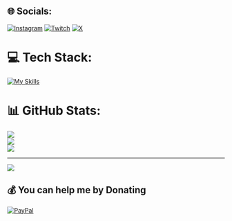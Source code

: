 
## 🌐 Socials:
[![Instagram](https://img.shields.io/badge/Instagram-%23E4405F.svg?logo=Instagram&logoColor=white)](https://instagram.com/moimarenco) [![Twitch](https://img.shields.io/badge/Twitch-%239146FF.svg?logo=Twitch&logoColor=white)](https://twitch.tv/xmo1ses) [![X](https://img.shields.io/badge/X-black.svg?logo=X&logoColor=white)](https://x.com/msesv30) 

# 💻 Tech Stack:
[![My Skills](https://skillicons.dev/icons?i=mysql,javascript,typescript,java,cs,astro,angular&perline=3)](https://skillicons.dev)
# 📊 GitHub Stats:
![](https://github-readme-stats.vercel.app/api?username=moiCR&theme=dark&hide_border=false&include_all_commits=false&count_private=false)<br/>
![](https://github-readme-streak-stats.herokuapp.com/?user=moiCR&theme=dark&hide_border=false)<br/>
![](https://github-readme-stats.vercel.app/api/top-langs/?username=moiCR&theme=dark&hide_border=false&include_all_commits=false&count_private=false&layout=compact)

---
[![](https://visitcount.itsvg.in/api?id=1snowk&icon=0&color=0)](https://visitcount.itsvg.in)

  ## 💰 You can help me by Donating
  [![PayPal](https://img.shields.io/badge/PayPal-00457C?style=for-the-badge&logo=paypal&logoColor=white)](https://paypal.me/elsnowk) 

  
<!-- Proudly created with GPRM ( https://gprm.itsvg.in ) -->
